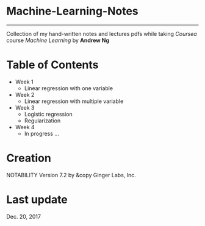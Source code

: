# Machine-Learning-Notes
----  
Collection of my hand-written notes and lectures pdfs while taking *Coursea* course *Machine Learning* by **Andrew Ng**  
# Table of Contents  
+ Week 1
  - Linear regression with one variable 
+ Week 2 
  - Linear regression with multiple variable 
+ Week 3 
  - Logistic regression
  - Regularization 
+ Week 4
  - In progress ...
  
# Creation  
NOTABILITY Version 7.2 by &copy Ginger Labs, Inc. 

# Last update  
Dec. 20, 2017
